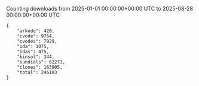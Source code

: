 
Counting downloads from 2025-01-01 00:00:00+00:00 UTC to 2025-08-28 00:00:00+00:00 UTC

```
{
    "arkode": 420,
    "cvode": 9764,
    "cvodes": 7929,
    "ida": 1075,
    "idas": 475,
    "kinsol": 344,
    "sundials": 62271,
    "clones": 163905,
    "total": 246183
}
```

